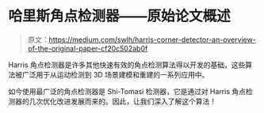 # 哈里斯角点检测器——原始论文概述

> 原文：<https://medium.com/swlh/harris-corner-detector-an-overview-of-the-original-paper-cf20c502ab0f>

Harris 角点检测器是许多其他快速有效的角点检测算法得以开发的基础，这些算法被广泛用于从运动检测到 3D 场景建模和重建的一系列应用中。

如今使用最广泛的角点检测器是 Shi-Tomasi 检测器，它是通过对 Harris 角点检测器的几次优化改进发展而来的。因此，让我们深入了解这个算法！